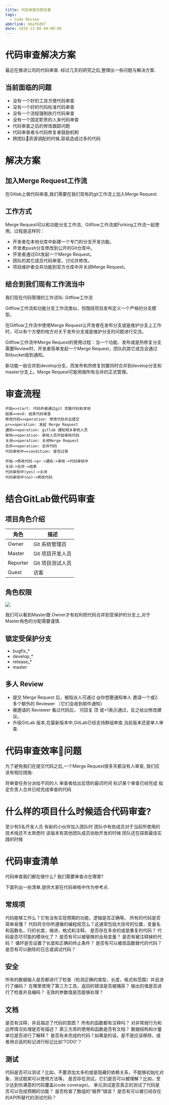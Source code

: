 ```yaml
---
title: 代码审查的那些事
tags:
  - Code Review
abbrlink: bbaf6d07
date: 2018-11-08 00:00:00
---
```

# 代码审查解决方案
最近在推进公司的代码审查.
经过几天的研究之后,整理出一些问题与解决方案.

## 当前面临的问题

* 没有一个好的工具方便代码审查
* 没有一个好的代码标准代码审查
* 没有一个流程强制执行代码审查
* 没有一个固定职责的人来代码审查
* 代码审查之后的修改跟踪问题
* 代码审查者与代码修复者鼓励机制
* 跨团队资源调配的时候,容易造成过多的代码

# 解决方案

## 加入Merge Request工作流
在Gitlab上做代码审查,我们需要在我们现有的git工作流上加入Merge Request.

## 工作方式

Merge Request可以和功能分支工作流、Gitflow工作流或Forking工作流一起使用。过程是这样的：

- 开发者在本地仓库中新建一个专门的分支开发功能。
- 开发者push分支修改到公开的Git仓库中。
- 开发者通过Git发起一个Merge Request。
- 团队的其它成员代码审查，讨论并修改。
- 项目维护者合并功能到官方仓库中并关闭Merge Request。


## 结合到我们现有工作流当中
我们现在代码管理的工作流叫: Gitflow工作流

Gitflow工作流和功能分支工作流类似，但围绕项目发布定义一个严格的分支模型。

在Gitflow工作流中使用Merge Request让开发者在发布分支或是维护分支上工作时，可以有个方便的地方对关于发布分支或是维护分支的问题进行交流。

Gitflow工作流中Merge Request的使用过程：当一个功能、发布或是热修复分支需要Review时，开发者简单发起一个Merge Request，团队的其它成员会通过Bitbucket收到通知。

新功能一般合并到develop分支，而发布和热修复则要同时合并到develop分支和master分支上。Merge Request可能用做所有合并的正式管理。



# 审查流程
```flow
开始=>start: 代码作者通过git 克隆代码到本地
结束=>end: 结束代码审查
修改代码=>operation: 修改代码并且提交
pr=>operation: 发起 Merge Request
通知=>operation: gitlab 通知相关审核人员
审核=>operation: 审核人员开始审核代码
关闭=>operation: 关闭Merge Request
合并=>operation: 合并代码
代码审核中=>condition: 是否过审

开始->修改代码->pr->通知->审核->代码审核中
关闭->合并->结束
代码审核中(yes)->关闭
代码审核中(no)->修改代码
```


# 结合GitLab做代码审查

## 项目角色介绍

| 角色 | 描述 |
| ------ | ------ | 
| Owner | Git 系统管理员 |
| Master | Git 项目开发人员 |
| Reporter | Git 项目测试人员 |
| Guest | 访客 |



## 角色权限

![](https://img-blog.csdn.net/20171124111537924?watermark/2/text/aHR0cDovL2Jsb2cuY3Nkbi5uZXQvbWFzdGVyX3lhbw==/font/5a6L5L2T/fontsize/400/fill/I0JBQkFCMA==/dissolve/70/gravity/Center)

我们可以看到Master跟 Owner才有权利把代码合并到受保护的分支上,对于Master角色的分配需要谨慎.

## 锁定受保护分支

- bugfix_*
- develop_*
- release_*
- master

## 多人 Review
- 提交 Merge Request 后，被指派人可通过 @你想要通知单人 邀请一个或2. 多个额外的 Reviewer （它们会收到邮件通知）
- 被邀请的 Reviewer 看过代码后， 可回复 顶 或+1表示通过，反之给出修改建议。
- 升级GitLab 版本,在最新版本中,GitLab已经支持群组审查,当前版本还是单人审查.


# 代码审查效率问题
为了避免我们在提交代码之后,一个Merge Request很多天都没有人审查,
我们应该有相应措施:

将审查任务分派给不同的人
审查者给出反馈的最迟时间
标识某个审查已经完成
指定负责人合并已经完成审查的代码


# 什么样的项目什么时候适合代码审查?
至少有5名开发人员
有新的小伙伴加入团队时
团队中有些成员对于当前所使用的技术栈还不太熟悉时
该版本有其他团队成员协助开发的时候
团队还在探索最佳实践的时候


# 代码审查清单
代码审查我们都在做什么?
我们需要审查点在哪里?

下面列出一些清单,提供大家在代码审核中作为参考点.

## 常规项
代码能够工作么？它有没有实现预期的功能，逻辑是否正确等。
所有的代码是否简单易懂？
代码符合你所遵循的编程规范么？这通常包括大括号的位置，变量名和函数名，行的长度，缩进，格式和注释。
是否存在多余的或是重复的代码？
代码是否尽可能的模块化了？
是否有可以被替换的全局变量？
是否有被注释掉的代码？
循环是否设置了长度和正确的终止条件？
是否有可以被库函数替代的代码？
是否有可以删除的日志或调试代码？

## 安全
所有的数据输入是否都进行了检查（检测正确的类型，长度，格式和范围）并且进行了编码？
在哪里使用了第三方工具，返回的错误是否被捕获？
输出的值是否进行了检查并且编码？
无效的参数值是否能够处理？

## 文档
是否有注释，并且描述了代码的意图？
所有的函数都有注释吗？
对非常规行为和边界情况处理是否有描述？
第三方库的使用和函数是否有文档？
数据结构和计量单位是否进行了解释？
是否有未完成的代码？如果是的话，是不是应该移除，或者用合适的标记进行标记比如‘TODO’？

## 测试
代码是否可以测试？比如，不要添加太多的或是隐藏的依赖关系，不能够初始化对象，测试框架可以使用方法等。
是否存在测试，它们是否可以被理解？比如，至少达到你满意的代码覆盖(code coverage)。
单元测试是否真正的测试了代码是否可以完成预期的功能？
是否检查了数组的“越界“错误？
是否有可以被已经存在的API所替代的测试代码？